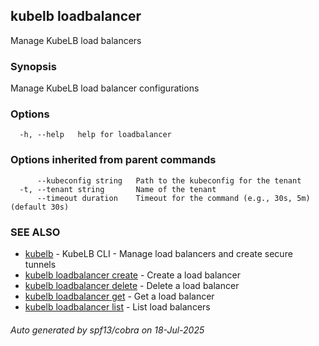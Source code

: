 ## kubelb loadbalancer

Manage KubeLB load balancers

### Synopsis

Manage KubeLB load balancer configurations

### Options

```
  -h, --help   help for loadbalancer
```

### Options inherited from parent commands

```
      --kubeconfig string   Path to the kubeconfig for the tenant
  -t, --tenant string       Name of the tenant
      --timeout duration    Timeout for the command (e.g., 30s, 5m) (default 30s)
```

### SEE ALSO

* [kubelb](kubelb.md)	 - KubeLB CLI - Manage load balancers and create secure tunnels
* [kubelb loadbalancer create](kubelb_loadbalancer_create.md)	 - Create a load balancer
* [kubelb loadbalancer delete](kubelb_loadbalancer_delete.md)	 - Delete a load balancer
* [kubelb loadbalancer get](kubelb_loadbalancer_get.md)	 - Get a load balancer
* [kubelb loadbalancer list](kubelb_loadbalancer_list.md)	 - List load balancers

###### Auto generated by spf13/cobra on 18-Jul-2025
